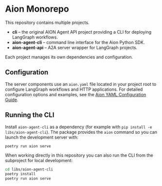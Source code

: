 # Aion Monorepo

This repository contains multiple projects.

- **cli** – the original AION Agent API project providing a CLI for deploying LangGraph workflows.
- **aion-agent-cli** – command line interface for the Aion Python SDK.
- **aion-agent-api** – A2A server wrapper for LangGraph projects.

Each project manages its own dependencies and configuration.

## Configuration

The server components use an `aion.yaml` file located in your project root to configure LangGraph workflows and HTTP 
applications. For detailed configuration options and examples,
see the [Aion YAML Configuration Guide](docs/aion-yaml-config.md).

## Running the CLI

Install ``aion-agent-cli`` as a dependency (for example with ``pip install -e
libs/aion-agent-cli``). The package provides the ``aion`` command so you can
launch the development server with:

```bash
poetry run aion serve
```

When working directly in this repository you can also run the CLI from the
subproject for local development:

```bash
cd libs/aion-agent-cli
poetry install
poetry run aion serve
```